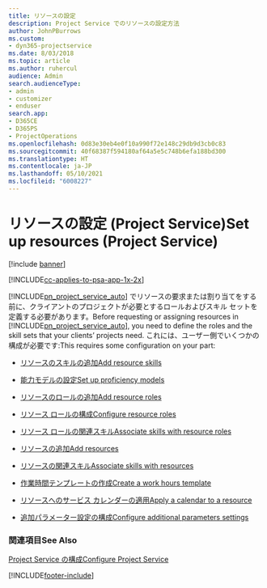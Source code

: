 ```yaml
---
title: リソースの設定
description: Project Service でのリソースの設定方法
author: JohnPBurrows
ms.custom:
- dyn365-projectservice
ms.date: 8/03/2018
ms.topic: article
ms.author: ruhercul
audience: Admin
search.audienceType:
- admin
- customizer
- enduser
search.app:
- D365CE
- D365PS
- ProjectOperations
ms.openlocfilehash: 0d83e30eb4e0f10a990f72e148c29db9d3cb0c83
ms.sourcegitcommit: 40f68387f594180af64a5e5c748b6efa188bd300
ms.translationtype: HT
ms.contentlocale: ja-JP
ms.lasthandoff: 05/10/2021
ms.locfileid: "6008227"
---
```

# <a name="set-up-resources-project-service"></a><span data-ttu-id="55245-103">リソースの設定 (Project Service)</span><span class="sxs-lookup"><span data-stu-id="55245-103">Set up resources (Project Service)</span></span>

[!include [banner](../includes/psa-now-project-operations.md)]

[!INCLUDE[cc-applies-to-psa-app-1x-2x](../includes/cc-applies-to-psa-app-1x-2x.md)]

<span data-ttu-id="55245-104">[!INCLUDE[pn_project_service_auto](../includes/pn-project-service-auto.md)] でリソースの要求または割り当てをする前に、クライアントのプロジェクトが必要とするロールおよびスキル セットを定義する必要があります。</span><span class="sxs-lookup"><span data-stu-id="55245-104">Before requesting or assigning resources in [!INCLUDE[pn_project_service_auto](../includes/pn-project-service-auto.md)], you need to define the roles and the skill sets that your clients’ projects need.</span></span> <span data-ttu-id="55245-105">これには、ユーザー側でいくつかの構成が必要です:</span><span class="sxs-lookup"><span data-stu-id="55245-105">This requires some configuration on your part:</span></span>  
  
-   [<span data-ttu-id="55245-106">リソースのスキルの追加</span><span class="sxs-lookup"><span data-stu-id="55245-106">Add resource skills</span></span>](../psa/add-resource-skills.md)  
  
-   [<span data-ttu-id="55245-107">能力モデルの設定</span><span class="sxs-lookup"><span data-stu-id="55245-107">Set up proficiency models</span></span>](../psa/set-up-proficiency-models.md)  
  
-   [<span data-ttu-id="55245-108">リソースのロールの追加</span><span class="sxs-lookup"><span data-stu-id="55245-108">Add resource roles</span></span>](../psa/add-resource-roles.md)  
  
-   [<span data-ttu-id="55245-109">リソース ロールの構成</span><span class="sxs-lookup"><span data-stu-id="55245-109">Configure resource roles</span></span>](../psa/configure-resource-roles.md)  
  
-   [<span data-ttu-id="55245-110">リソース ロールの関連スキル</span><span class="sxs-lookup"><span data-stu-id="55245-110">Associate skills with resource roles</span></span>](../psa/associate-skills-with-resource-roles.md)  
  
-   [<span data-ttu-id="55245-111">リソースの追加</span><span class="sxs-lookup"><span data-stu-id="55245-111">Add resources</span></span>](../psa/add-resources.md)  
  
-   [<span data-ttu-id="55245-112">リソースの関連スキル</span><span class="sxs-lookup"><span data-stu-id="55245-112">Associate skills with resources</span></span>](../psa/associate-skills-with-resources.md)  
  
-   [<span data-ttu-id="55245-113">作業時間テンプレートの作成</span><span class="sxs-lookup"><span data-stu-id="55245-113">Create a work hours template</span></span>](../psa/create-work-hours-template.md)  
  
-   [<span data-ttu-id="55245-114">リソースへのサービス カレンダーの適用</span><span class="sxs-lookup"><span data-stu-id="55245-114">Apply a calendar to a resource</span></span>](../psa/apply-calendar-resource.md)  
  
-   [<span data-ttu-id="55245-115">追加パラメーター設定の構成</span><span class="sxs-lookup"><span data-stu-id="55245-115">Configure additional parameters settings</span></span>](../psa/configure-additional-parameters-settings.md)  
  
### <a name="see-also"></a><span data-ttu-id="55245-116">関連項目</span><span class="sxs-lookup"><span data-stu-id="55245-116">See Also</span></span>  
 [<span data-ttu-id="55245-117">Project Service の構成</span><span class="sxs-lookup"><span data-stu-id="55245-117">Configure Project Service</span></span>](../psa/configure.md)


[!INCLUDE[footer-include](../includes/footer-banner.md)]